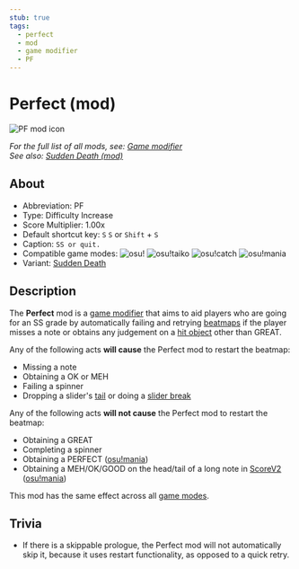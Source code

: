 ```yaml
---
stub: true
tags:
  - perfect
  - mod
  - game modifier
  - PF
---
```


# Perfect (mod)

![PF mod icon](/wiki/shared/mods/PF.png "Perfect (PF) mod icon")

*For the full list of all mods, see: [Game modifier](/wiki/Gameplay/Game_modifier)*\
*See also: [Sudden Death (mod)](/wiki/Gameplay/Game_modifier/Sudden_Death)*

## About

- Abbreviation: PF
- Type: Difficulty Increase
- Score Multiplier: 1.00x
- Default shortcut key: `S` `S` or `Shift` + `S`
- Caption: `SS or quit.`
- Compatible game modes: ![][osu!] ![][osu!taiko] ![][osu!catch] ![][osu!mania]
- Variant: [Sudden Death](/wiki/Gameplay/Game_modifier/Sudden_Death)

## Description

The **Perfect** mod is a [game modifier](/wiki/Gameplay/Game_modifier) that aims to aid players who are going for an SS grade by automatically failing and retrying [beatmaps](/wiki/Beatmap) if the player misses a note or obtains any judgement on a [hit object](/wiki/Gameplay/Hit_object) other than GREAT.

Any of the following acts **will cause** the Perfect mod to restart the beatmap:

- Missing a note
- Obtaining a OK or MEH
- Failing a spinner
- Dropping a slider's [tail](/wiki/Gameplay/Hit_object/Slider/Slidertail) or doing a [slider break](/wiki/Gameplay/Judgement/Slider_break)

Any of the following acts **will not cause** the Perfect mod to restart the beatmap:

- Obtaining a GREAT
- Completing a spinner
- Obtaining a PERFECT ([osu!mania](/wiki/Game_mode/osu!mania))
- Obtaining a MEH/OK/GOOD on the head/tail of a long note in [ScoreV2](/wiki/Gameplay/Game_modifier/ScoreV2) ([osu!mania](/wiki/Game_mode/osu!mania))

This mod has the same effect across all [game modes](/wiki/Game_mode).

## Trivia

- If there is a skippable prologue, the Perfect mod will not automatically skip it, because it uses restart functionality, as opposed to a quick retry.

[osu!]: /wiki/shared/mode/osu.png "osu!"
[osu!taiko]: /wiki/shared/mode/taiko.png "osu!taiko"
[osu!catch]: /wiki/shared/mode/catch.png "osu!catch"
[osu!mania]: /wiki/shared/mode/mania.png "osu!mania"
